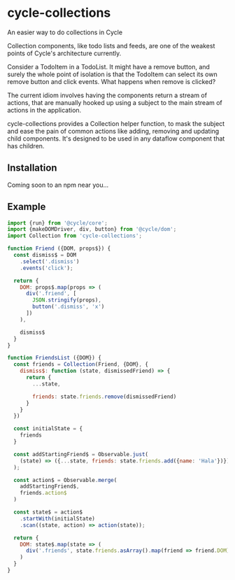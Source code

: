 # cycle-collections
An easier way to do collections in Cycle

Collection components, like todo lists and feeds, are one of the weakest points of Cycle's architecture currently.

Consider a TodoItem in a TodoList. It might have a remove button, and surely the whole point of isolation is that the TodoItem can select its own remove button and click events. What happens when remove is clicked?

The current idiom involves having the components return a stream of actions, that are manually hooked up using a subject to the main stream of actions in the application.

cycle-collections provides a Collection helper function, to mask the subject and ease the pain of common actions like adding, removing and updating child components. It's designed to be used in any dataflow component that has children.


Installation
---

Coming soon to an npm near you...

Example
---

```js
import {run} from '@cycle/core';
import {makeDOMDriver, div, button} from '@cycle/dom';
import Collection from 'cycle-collections';

function Friend ({DOM, props$}) {
  const dismiss$ = DOM
    .select('.dismiss')
    .events('click');

  return {
    DOM: props$.map(props => (
      div('.friend', [
        JSON.stringify(props),
        button('.dismiss', 'x')
      ])
    ),

    dismiss$
  }
}

function FriendsList ({DOM}) {
  const friends = Collection(Friend, {DOM}, {
    dismiss$: function (state, dismissedFriend) => {
      return {
        ...state,

        friends: state.friends.remove(dismissedFriend)
      }
    }
  })

  const initialState = {
    friends
  }

  const addStartingFriend$ = Observable.just(
    (state) => ({...state, friends: state.friends.add({name: 'Hala'})})
  );

  const action$ = Observable.merge(
    addStartingFriend$,
    friends.action$
  )

  const state$ = action$
    .startWith(initialState)
    .scan((state, action) => action(state));

  return {
    DOM: state$.map(state => (
      div('.friends', state.friends.asArray().map(friend => friend.DOM))
    )
  }
}
```

